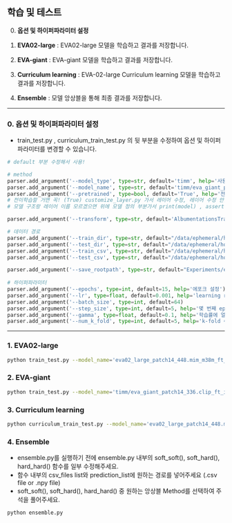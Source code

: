 ## 학습 및 테스트

0. **옵션 및 하이퍼파라미터 설정**

2. **EVA02-large** : EVA02-large 모델을 학습하고 결과를 저장합니다.

   
4. **EVA-giant** : EVA-giant 모델을 학습하고 결과를 저장합니다.

   
6. **Curriculum learning** : EVA-02-large Curriculum learning 모델을 학습하고 결과를 저장합니다.

   
8. **Ensemble** : 모델 앙상블을 통해 최종 결과를 저장합니다.

---

### 0. 옵션 및 하이퍼파라미터 설정

- train_test.py , curriculum_train_test.py 의 뒷 부분을 수정하여 옵션 및 하이퍼파라미터를 변경할 수 있습니다.

```python
# default 부분 수정해서 사용!

# method
parser.add_argument('--model_type', type=str, default='timm', help='사용할 모델 이름 : model_selector.py 중 선택')
parser.add_argument('--model_name', type=str, default='timm/eva_giant_patch14_336.clip_ft_in1k', help='model/timm_model_name.txt 에서 확인, 아키텍처 확인은 "https://github.com/huggingface/pytorch-image-models/tree/main/timm/models"')
parser.add_argument('--pretrained', type=bool, default='True', help='전이학습 or 학습된 가중치 가져오기 : True / 전체학습 : False')
# 전이학습할 거면 꼭! (True) customize_layer.py 가서 레이어 수정, 레이어 수정 안할 거면 가서 레이어 구조 변경 부분만 주석해서 사용 (어떤 레이어 열지는 알아야함)
# 모델 구조랑 레이어 이름 모르겠으면 위에 모델 정의 부분가서 print(model) , assert False 주석 풀어서 확인하기

parser.add_argument('--transform', type=str, default='AlbumentationsTransform', help='transform class 선택 torchvision or albumentation / dataloader.py code 참고')

# 데이터 경로
parser.add_argument('--train_dir', type=str, default="/data/ephemeral/home/data/train", help='훈련 데이터셋 루트 디렉토리 경로') # "/data/ephemeral/home/data/train"
parser.add_argument('--test_dir', type=str, default="/data/ephemeral/home/data/test", help='테스트 데이터셋 루트 디렉토리 경로') # "/data/ephemeral/home/data/test"
parser.add_argument('--train_csv', type=str, default="/data/ephemeral/home/data/train.csv", help='훈련 데이터셋 csv 파일 경로') # "/data/ephemeral/home/data/train.csv"
parser.add_argument('--test_csv', type=str, default="/data/ephemeral/home/data/test.csv", help='테스트 데이터셋 csv 파일 경로') # "/data/ephemeral/home/data/test.csv"

parser.add_argument('--save_rootpath', type=str, default="Experiments/eva_giant_mlp_gelu", help='가중치, log, tensorboard 그래프 저장을 위한 path 실험명으로 디렉토리 구성')
    
# 하이퍼파라미터
parser.add_argument('--epochs', type=int, default=15, help='에포크 설정')
parser.add_argument('--lr', type=float, default=0.001, help='learning rage')
parser.add_argument('--batch_size', type=int, default=64)
parser.add_argument('--step_size', type=int, default=5, help='몇 번째 epoch 마다 학습률 줄일 지 선택')
parser.add_argument('--gamma', type=float, default=0.1, help='학습률에 얼마를 곱하여 줄일 지 선택')
parser.add_argument('--num_k_fold', type=int, default=5, help='k-fold 수 설정')
```

---

### 1. EVA02-large
```bash
python train_test.py --model_name='eva02_large_patch14_448.mim_m38m_ft_in22k_in1k'
```

### 2. EVA-giant
```bash
python train_test.py --model_name='timm/eva_giant_patch14_336.clip_ft_in1k'
```

### 3. Curriculum learning
```bash
python curriculum_train_test.py --model_name='eva02_large_patch14_448.mim_m38m_ft_in22k_in1k'
```

### 4. Ensemble

- ensemble.py를 실행하기 전에 ensemble.py 내부의 soft_soft(), soft_hard(), hard_hard() 함수를 일부 수정해주세요.
- 함수 내부의 csv_files list와 prediction_list에 원하는 경로를 넣어주세요 (.csv file or .npy file)
- soft_soft(), soft_hard(), hard_hard() 중 원하는 앙상블 Method를 선택하여 주석을 풀어주세요.

```bash
python ensemble.py
```
